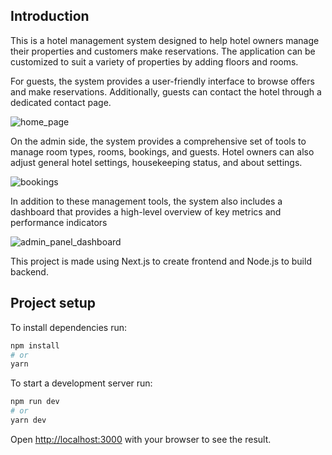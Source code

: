 ## Introduction

This is a hotel management system designed to help hotel owners manage their properties and customers make reservations. The application can be customized to suit a variety of properties by adding floors and rooms.

For guests, the system provides a user-friendly interface to browse offers and make reservations. Additionally, guests can contact the hotel through a dedicated contact page.

![home_page](https://user-images.githubusercontent.com/63516552/226116057-db7e941d-6366-4df6-8bf1-7abfcf0ea817.png)

On the admin side, the system provides a comprehensive set of tools to manage room types, rooms, bookings, and guests. Hotel owners can also adjust general hotel settings, housekeeping status, and about settings.

![bookings](https://user-images.githubusercontent.com/63516552/226116076-b326caea-ccaa-49df-b6d1-7e68fa7685e9.png)

In addition to these management tools, the system also includes a dashboard that provides a high-level overview of key metrics and performance indicators

![admin_panel_dashboard](https://user-images.githubusercontent.com/63516552/226116568-8611f4ae-881c-4c96-9c59-85f81c553bcb.png)

This project is made using Next.js to create frontend and Node.js to build backend.

## Project setup

To install dependencies run:

```bash
npm install
# or
yarn
```

To start a development server run:

```bash
npm run dev
# or
yarn dev
```

Open [http://localhost:3000](http://localhost:3000) with your browser to see the result.
